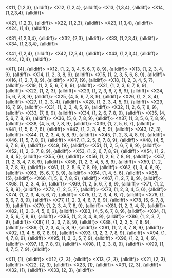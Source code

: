 <X11, {1,2,3}, {alldiff}>
<X12, {1,2,4}, {alldiff}>
<X13, {1,3,4}, {alldiff}>
<X14, {1,2,3,4}, {alldiff}>


<X21, {1,2,3}, {alldiff}>
<X22, {1,2,3}, {alldiff}>
<X23, {1,3,4}, {alldiff}>
<X24, {1,4}, {alldiff}>


<X31, {1,2,3,4}, {alldiff}>
<X32, {2,3}, {alldiff}>
<X33, {1,2,3,4}, {alldiff}>
<X34, {1,2,3,4}, {alldiff}>


<X41, {1,2,4}, {alldiff}>
<X42, {2,3,4}, {alldiff}>
<X43, {1,2,3,4}, {alldiff}>
<X44, {2,4}, {alldiff}>



<X11, {4}, {alldiff}>
<X12, {1, 2, 3, 4, 5, 6, 7, 8, 9}, {alldiff}>
<X13, {1, 2, 3, 4, 9}, {alldiff}>
<X14, {1, 2, 3, 8, 9}, {alldiff}>
<X15, {1, 2, 3, 5, 6, 8, 9}, {alldiff}>
<X16, {1, 2, 7, 8, 9}, {alldiff}>
<X17, {9}, {alldiff}>
<X18, {1, 2, 3, 4, 5, 7}, {alldiff}>
<X19, {1, 2, 5, 6, 7, 8, 9}, {alldiff}>
<X21, {1, 2, 3, 6, 7, 8, 9}, {alldiff}>
<X22, {1, 2, 3}, {alldiff}>
<X23, {1, 2, 3, 6, 7, 8, 9}, {alldiff}>
<X24, {5, 6, 7, 8, 9}, {alldiff}>
<X25, {4, 5, 6, 7, 8, 9}, {alldiff}>
<X26, {1, 2, 3, 4}, {alldiff}>
<X27, {1, 2, 3, 4}, {alldiff}>
<X28, {1, 2, 3, 4, 5, 9}, {alldiff}>
<X29, {6, 7, 9}, {alldiff}>
<X31, {1, 2, 3, 4, 5, 9}, {alldiff}>
<X32, {1, 2, 6, 7, 8, 9}, {alldiff}>
<X33, {7, 8, 9}, {alldiff}>
<X34, {1, 2, 6, 7, 8, 9}, {alldiff}>
<X35, {4, 5, 6, 7, 8, 9}, {alldiff}>
<X36, {5, 6, 7, 8, 9}, {alldiff}>
<X37, {1, 3, 5, 6, 7, 8, 9}, {alldiff}>
<X38, {4, 5, 6, 7, 8, 9}, {alldiff}>
<X39, {1, 2, 5, 6, 7}, {alldiff}>
<X41, {1, 5, 6, 7, 8}, {alldiff}>
<X42, {1, 2, 3, 4, 5, 9}, {alldiff}>
<X43, {2, 3}, {alldiff}>
<X44, {1, 2, 3, 4, 5, 8, 9}, {alldiff}>
<X45, {1, 2, 3, 4, 8, 9}, {alldiff}>
<X46, {1,  5, 7, 8, 9}, {alldiff}>
<X47, {1, 2, 5, 6, 7, 8, 9}, {alldiff}>
<X48, {4, 5, 6, 7, 8, 9}, {alldiff}>
<X49, {9}, {alldiff}>
<X51, {1, 2, 5, 6, 7, 8, 9}, {alldiff}>
<X52, {1, 2, 3, 7, 8, 9}, {alldiff}>
<X53, {1, 2, 6, 7, 8, 9}, {alldiff}>
<X54, {1, 2, 3, 4, 5}, {alldiff}>
<X55, {9}, {alldiff}>
<X56, {1, 2, 6, 7, 8, 9}, {alldiff}>
<X57, {1, 2, 3, 4, 7, 8, 9}, {alldiff}>
<X58, {1, 2, 3, 4, 5, 8, 9}, {alldiff}>
<X59, {1, 2, 3, 7, 8, 9}, {alldiff}>
<X61, {1, 2, 5, 6, 7, 8, 9}, {alldiff}>
<X62, {1, 3, 4, 6, 9}, {alldiff}>
<X63, {5, 6, 7, 8, 9}, {alldiff}>
<X64, {1, 4, 5, 6}, {alldiff}>
<X65, {5}, {alldiff}>
<X66, {1, 5, 6, 7, 8, 9}, {alldiff}>
<X67, {1, 2, 7, 8, 9}, {alldiff}>
<X68, {1, 2, 3, 4, 5}, {alldiff}>
<X69, {1, 2, 5, 6, 7, 8, 9}, {alldiff}>
<X71, {1, 2, 5, 8, 9}, {alldiff}>
<X72, {1, 2, 5, 7}, {alldiff}>
<X73, {1, 2, 3, 4, 5, 6}, {alldiff}>
<X74, {1, 2, 3, 4, 5, 6, 7}, {alldiff}>
<X75, {1, 2, 3, 4, 6, 7}, {alldiff}>
<X76, {1, 5, 6, 7, 8, 9}, {alldiff}>
<X77, {1, 2, 3, 4, 6, 7, 8, 9}, {alldiff}>
<X78, {5, 6, 7, 8, 9}, {alldiff}>
<X79, {1, 2, 3, 4, 7, 8, 9}, {alldiff}>
<X81, {1, 2, 3, 4, 5}, {alldiff}>
<X82, {1, 2, 3, 4, 5, 6, 9}, {alldiff}>
<X83, {4, 5, 6, 7, 8, 9}, {alldiff}>
<X84, {1, 2, 5, 6, 7, 8, 9}, {alldiff}>
<X85, {1, 2, 3, 4, 8, 9}, {alldiff}>
<X86, {1, 2, 3, 7, 9}, {alldiff}>
<X87, {1, 2, 3, 7, 8, 9}, {alldiff}>
<X88, {1, 2, 3, 5, 7, 8, 9}, {alldiff}>
<X89, {1, 2, 3, 4, 5, 8, 9}, {alldiff}>
<X91, {1, 2, 3, 7, 8, 9}, {alldiff}>
<X92, {3, 4, 5, 6, 7, 8, 9}, {alldiff}>
<X93, {1, 2, 3, 7, 8, 9}, {alldiff}>
<X94, {1, 4, 7, 8, 9}, {alldiff}>
<X95, {1, 2, 3, 5, 7, 9}, {alldiff}>
<X96, {1, 2, 3, 4, 9}, {alldiff}>
<X97, {6, 7, 8, 9}, {alldiff}>
<X98, {1, 2, 3, 8, 9}, {alldiff}>
<X99, {1, 4, 7, 5, 7, 9}, {alldiff}>



<X11, {1}, {alldiff}>
<X12, {2, 3}, {alldiff}>
<X13, {2, 3}, {alldiff}>
<X21, {2, 3}, {alldiff}>
<X22, {2, 3}, {alldiff}>
<X23, {1}, {alldiff}>
<X31, {2, 3}, {alldiff}>
<X32, {1}, {alldiff}>
<X33, {2, 3}, {alldiff}>
